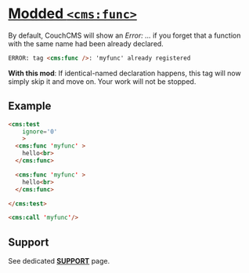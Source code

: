# [Modded `<cms:func>`](https://github.com/trendoman/Tweakus-Dilectus/tree/main/anton.cms%40ya.ru__tags-modded/func/README.md)

By default, CouchCMS will show an *Error: ...* if you forget that a function with the same name had been already declared.
```html
ERROR: tag <cms:func />: 'myfunc' already registered
```
**With this mod**: If identical-named declaration happens, this tag will now simply skip it and move on. Your work will not be stopped.

## Example
```html
<cms:test
    ignore='0'
    >
  <cms:func 'myfunc' >
    hello<br>
  </cms:func>

  <cms:func 'myfunc' >
    hello<br>
  </cms:func>

</cms:test>

<cms:call 'myfunc'/>
```

## Support

See dedicated [**SUPPORT**](/SUPPORT.md) page.
